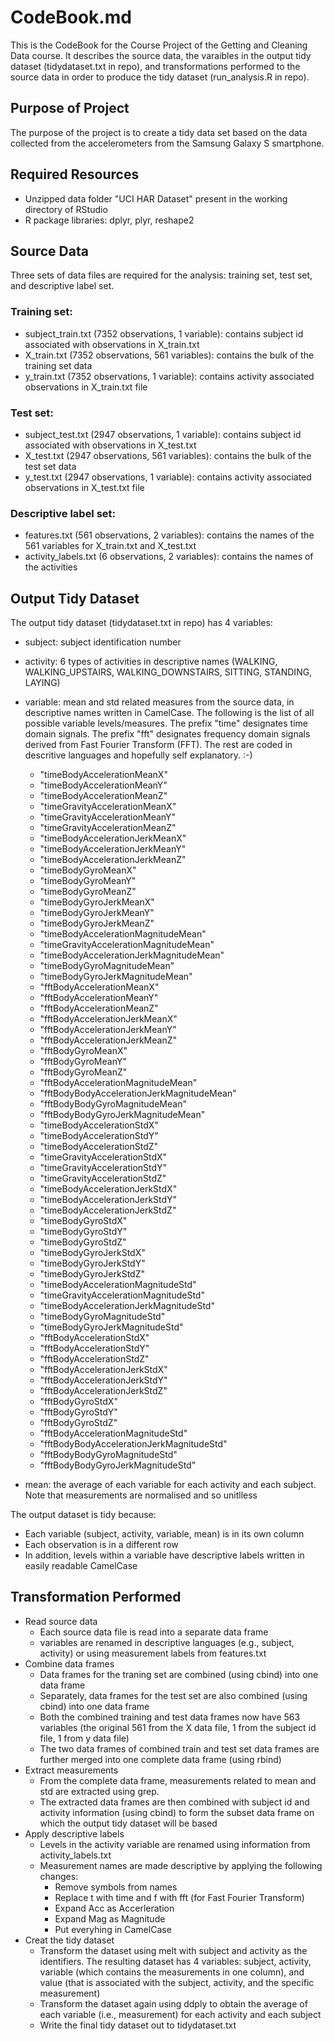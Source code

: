 # CodeBook.md

This is the CodeBook for the Course Project of the Getting and Cleaning Data course. It describes the source data, the varaibles in the output tidy dataset (tidydataset.txt in repo), and  transformations performed to the source data in order to produce the tidy dataset (run_analysis.R in repo). 

## Purpose of Project

The purpose of the project is to create a tidy data set based on the data collected from the accelerometers from the Samsung Galaxy S smartphone.

## Required Resources 

* Unzipped data folder "UCI HAR Dataset" present in the working directory of RStudio
* R package libraries: dplyr, plyr, reshape2

## Source Data

Three sets of data files are required for the analysis: training set, test set, and descriptive label set.

### Training set:

* subject\_train.txt (7352 observations, 1 variable): contains subject id associated with observations in X\_train.txt
* X_train.txt (7352 observations, 561 variables): contains the bulk of the training set data
* y\_train.txt (7352 observations, 1 variable): contains activity associated observations in X\_train.txt file

### Test set: 

* subject\_test.txt (2947 observations, 1 variable): contains subject id associated with observations in X\_test.txt
* X\_test.txt (2947 observations, 561 variables): contains the bulk of the test set data
* y\_test.txt (2947 observations, 1 variable): contains activity associated observations in X\_test.txt file

### Descriptive label set:

* features.txt (561 observations, 2 variables): contains the names of the 561 variables for X\_train.txt and X\_test.txt
* activity_labels.txt (6 observations, 2 variables): contains the names of the activities

## Output Tidy Dataset

The output tidy dataset (tidydataset.txt in repo) has 4 variables: 

* subject: subject identification number

* activity: 6 types of activities in descriptive names (WALKING, WALKING\_UPSTAIRS, WALKING\_DOWNSTAIRS, SITTING, STANDING, LAYING)

* variable: mean and std related measures from the source data, in descriptive names written in CamelCase. The following is the list of all possible variable levels/measures. The prefix "time" designates time domain signals. The prefix "fft" designates frequency domain signals derived from Fast Fourier Transform (FFT). The rest are coded in descritive languages and hopefully self explanatory. :-) 

  * "timeBodyAccelerationMeanX"
  * "timeBodyAccelerationMeanY"
  * "timeBodyAccelerationMeanZ"
  * "timeGravityAccelerationMeanX"
  * "timeGravityAccelerationMeanY"
  * "timeGravityAccelerationMeanZ"
  * "timeBodyAccelerationJerkMeanX"
  * "timeBodyAccelerationJerkMeanY"
  * "timeBodyAccelerationJerkMeanZ"
  * "timeBodyGyroMeanX"
  * "timeBodyGyroMeanY"
  * "timeBodyGyroMeanZ"
  * "timeBodyGyroJerkMeanX"
  * "timeBodyGyroJerkMeanY"
  * "timeBodyGyroJerkMeanZ"
  * "timeBodyAccelerationMagnitudeMean"
  * "timeGravityAccelerationMagnitudeMean"
  * "timeBodyAccelerationJerkMagnitudeMean"
  * "timeBodyGyroMagnitudeMean"
  * "timeBodyGyroJerkMagnitudeMean"
  * "fftBodyAccelerationMeanX"
  * "fftBodyAccelerationMeanY"
  * "fftBodyAccelerationMeanZ"
  * "fftBodyAccelerationJerkMeanX"
  * "fftBodyAccelerationJerkMeanY"
  * "fftBodyAccelerationJerkMeanZ"
  * "fftBodyGyroMeanX"
  * "fftBodyGyroMeanY"
  * "fftBodyGyroMeanZ"
  * "fftBodyAccelerationMagnitudeMean"
  * "fftBodyBodyAccelerationJerkMagnitudeMean"
  * "fftBodyBodyGyroMagnitudeMean"
  * "fftBodyBodyGyroJerkMagnitudeMean"
  * "timeBodyAccelerationStdX"
  * "timeBodyAccelerationStdY"
  * "timeBodyAccelerationStdZ"
  * "timeGravityAccelerationStdX"
  * "timeGravityAccelerationStdY"
  * "timeGravityAccelerationStdZ"
  * "timeBodyAccelerationJerkStdX"
  * "timeBodyAccelerationJerkStdY"
  * "timeBodyAccelerationJerkStdZ"
  * "timeBodyGyroStdX"
  * "timeBodyGyroStdY"
  * "timeBodyGyroStdZ"
  * "timeBodyGyroJerkStdX"
  * "timeBodyGyroJerkStdY"
  * "timeBodyGyroJerkStdZ"
  * "timeBodyAccelerationMagnitudeStd"
  * "timeGravityAccelerationMagnitudeStd"
  * "timeBodyAccelerationJerkMagnitudeStd"
  * "timeBodyGyroMagnitudeStd"
  * "timeBodyGyroJerkMagnitudeStd"
  * "fftBodyAccelerationStdX"
  * "fftBodyAccelerationStdY"
  * "fftBodyAccelerationStdZ"
  * "fftBodyAccelerationJerkStdX"
  * "fftBodyAccelerationJerkStdY"
  * "fftBodyAccelerationJerkStdZ"
  * "fftBodyGyroStdX"
  * "fftBodyGyroStdY"
  * "fftBodyGyroStdZ"
  * "fftBodyAccelerationMagnitudeStd"
  * "fftBodyBodyAccelerationJerkMagnitudeStd"
  * "fftBodyBodyGyroMagnitudeStd"
  * "fftBodyBodyGyroJerkMagnitudeStd"

* mean: the average of each variable for each activity and each subject. Note that measurements are normalised and so unitlless

The output dataset is tidy because:
* Each variable (subject, activity, variable, mean) is in its own column
* Each observation is in a different row
* In addition, levels within a variable have descriptive labels written in easily readable CamelCase

## Transformation Performed

* Read source data
  * Each source data file is read into a separate data frame
  * variables are renamed in descriptive languages (e.g., subject, activity) or using measurement labels from features.txt
* Combine data frames
  * Data frames for the traning set are combined (using cbind) into one data frame 
  * Separately, data frames for the test set are also combined (using cbind) into one data frame 
  * Both the combined training and test data frames now have 563 variables (the original 561 from the X data file, 1 from the subject id file, 1 from y data file) 
  * The two data frames of combined train and test set data frames are further merged into one complete data frame (using rbind)
* Extract measurements
  * From the complete data frame, measurements related to mean and std are extracted using grep. 
  * The extracted data frames are then combined with subject id and activity information (using cbind) to form the subset data frame on which the output tidy dataset will be based
* Apply descriptive labels
  * Levels in the activity variable are renamed using information from activity_labels.txt
  * Measurement names are made descriptive by applying the following changes:
    * Remove symbols from names
    * Replace t with time and f with fft (for Fast Fourier Transform)
    * Expand Acc as Accerleration
    * Expand Mag as Magnitude
    * Put everyhing in CamelCase
* Creat the tidy dataset
  * Transform the dataset using melt with subject and activity as the identifiers. The resulting dataset has 4 variables: subject, activity, variable (which contains the measurements in one column), and value (that is associated with the subject, activity, and the specific measurement)
  * Transform the dataset again using ddply to obtain the average of each variable (i.e., measurement) for each activity and each subject
  * Write the final tidy dataset out to tidydataset.txt

